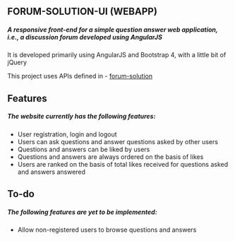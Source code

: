 ## FORUM-SOLUTION-UI (WEBAPP)

##### A responsive front-end for a simple question answer web application, i.e., a discussion forum developed using AngularJS

It is developed primarily using AngularJS and Bootstrap 4, with a little bit of jQuery

This project uses APIs defined in - [forum-solution](https://github.com/theSaurabhMhatre/forum-solution)

## Features

##### The website currently has the following features:
- User registration, login and logout
- Users can ask questions and answer questions asked by other users
- Questions and answers can be liked by users
- Questions and answers are always ordered on the basis of likes
- Users are ranked on the basis of total likes received for questions asked and answers answered

## To-do

##### The following features are yet to be implemented:
- Allow non-registered users to browse questions and answers